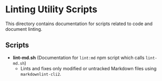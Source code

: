 # Linting Utility Scripts

This directory contains documentation for scripts related to code and document linting.

## Scripts

- **lint-md.sh** (Documentation for `lint:md` npm script which calls `lint-md.sh`)
  - Lints and fixes only modified or untracked Markdown files using `markdownlint-cli2`.
